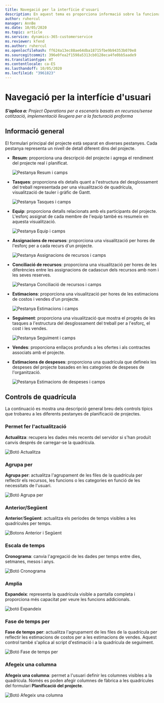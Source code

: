```yaml
---
title: Navegació per la interfície d'usuari
description: En aquest tema es proporciona informació sobre la funcionalitat d'administració de projectes al Dynamics 365 Project Operations.
author: ruhercul
manager: AnnBe
ms.date: 10/05/2020
ms.topic: article
ms.service: dynamics-365-customerservice
ms.reviewer: kfend
ms.author: ruhercul
ms.openlocfilehash: ff624a13ec88ae64dba18715fbe9b94353b070e8
ms.sourcegitcommit: 396e0fea2f1598a5313cb0128eca4fe0bb5aade9
ms.translationtype: HT
ms.contentlocale: ca-ES
ms.lasthandoff: 10/05/2020
ms.locfileid: "3961823"
---
```

# <a name="navigating-the-user-interface"></a>Navegació per la interfície d'usuari

_**S'aplica a:** Project Operations per a escenaris basats en recursos/sense cotització, implementació lleugera per a la facturació proforma_

## <a name="overview"></a>Informació general

El formulari principal del projecte està separat en diverses pestanyes. Cada pestanya representa un nivell de detall diferent dins del projecte.

- **Resum**: proporciona una descripció del projecte i agrega el rendiment del projecte real i planificat.

    ![Pestanya Resum i camps](media/navigation7.png)

- **Tasques**: proporciona els detalls quant a l'estructura del desglossament del treball representada per una visualització de quadrícula, visualització de tauler i gràfic de Gantt.

    ![Pestanya Tasques i camps](media/navigation8.png)

- **Equip**: proporciona detalls relacionats amb els participants del projecte. L'esforç assignat de cada membre de l'equip també es resumeix en aquesta visualització.

    ![Pestanya Equip i camps](media/navigation9.png)

- **Assignacions de recursos**: proporciona una visualització per hores de l'esforç per a cada recurs d'un projecte.

    ![Pestanya Assignacions de recursos i camps](media/navigation10.png)

- **Conciliació de recursos**: proporciona una visualització per hores de les diferències entre les assignacions de cadascun dels recursos amb nom i les seves reserves.

    ![Pestanya Conciliació de recursos i camps](media/navigation11.png)

- **Estimacions**: proporciona una visualització per hores de les estimacions de costos i vendes d'un projecte.

    ![Pestanya Estimacions i camps](media/navigation12.png)

- **Seguiment**: proporciona una visualització que mostra el progrés de les tasques a l'estructura del desglossament del treball per a l'esforç, el cost i les vendes.

    ![Pestanya Seguiment i camps](media/navigation13.png)

- **Vendes**: proporciona enllaços profunds a les ofertes i als contractes associats amb el projecte.

- **Estimacions de despeses**: proporciona una quadrícula que defineix les despeses del projecte basades en les categories de despeses de l'organització.

    ![Pestanya Estimacions de despeses i camps](media/navigation14.png)

## <a name="grid-controls"></a>Controls de quadrícula

La continuació es mostra una descripció general breu dels controls típics que trobareu a les diferents pestanyes de planificació de projectes.

### <a name="refresh"></a>Permet fer l'actualització

**Actualitza**: recupera les dades més recents del servidor si s'han produït canvis després de carregar-se la quadrícula.

![Botó Actualitza](media/navigation7.png)

### <a name="group-by"></a>Agrupa per

**Agrupa per**: actualitza l'agrupament de les files de la quadrícula per reflectir els recursos, les funcions o les categories en funció de les necessitats de l'usuari.

![Botó Agrupa per](media/navigation6.png)

### <a name="previousnext"></a>Anterior/Següent

**Anterior**/**Següent**: actualitza els períodes de temps visibles a les quadrícules per temps.

![Botons Anterior i Següent](media/navigation2.png)

### <a name="timescale"></a>Escala de temps

**Cronograma**: canvia l'agregació de les dades per temps entre dies, setmanes, mesos i anys.

![Botó Cronograma](media/navigation3.png)

### <a name="expand"></a>Amplia

**Expandeix**: representa la quadrícula visible a pantalla completa i proporciona més capacitat per veure les funcions addicionals.

![botó Expandeix](media/navigation4.png)

### <a name="time-phase-by"></a>Fase de temps per

**Fase de temps per**: actualitza l'agrupament de les files de la quadrícula per reflectir les estimacions de costos per a les estimacions de vendes. Aquest control també s'aplica al script d'estimació i a la quadrícula de seguiment.

![Botó Fase de temps per](media/navigation0.png)

### <a name="add-column"></a>Afegeix una columna

**Afegeix una columna**: permet a l'usuari definir les columnes visibles a la quadrícula. Només es poden afegir columnes de fàbrica a les quadrícules del formulari **Planificació del projecte**.

![Botó Afegeix una columna](media/navigation5.png)
